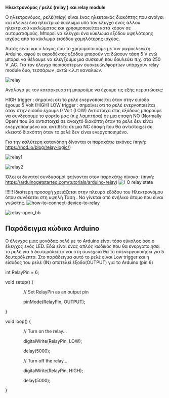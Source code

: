 ﻿**Ηλεκτρονόμος / ρελέ (relay ) και relay module**

Ο ηλεκτρονόμος, ρελέ(*relay*)  είναι ένας ηλεκτρικός διακόπτης που ανοίγει και κλείνει ένα ηλεκτρικό κύκλωμα υπό τον έλεγχο ενός άλλου ηλεκτρικού κυκλώματος και χρησιμοποιείται κατά κόρον σε αυτοματισμούς. Μπορεί  να ελέγχει ένα κύκλωμα εξόδου υψηλότερης ισχύος από το κύκλωμα εισόδου χαμηλότερης ισχύος.

Αυτός είναι και ο λόγος που το χρησιμοποιούμε με τον μικροελεγκτή Arduino, αφού οι ακροδέκτες εξόδου μπορούν να δώσουν τάση  5 V ενώ μπορεί να θέλουμε να ελέγξουμε μια συσκευή που δουλεύει π.χ. στα 250 V  ,AC. Για τον έλεγχο περισσότερων συσκευών/φορτίων υπάρχουν relay module  δύο, τεσσάρων ,οκτώ κ.λ.π καναλιών.

![relay](https://github.com/1ekzakynthou/Bathroom-Automation/assets/80713520/d142e1f7-59a4-4428-b621-43ff29075d06)

             













Ανάλογα  με τον κατασκευαστή μπορούμε να έχουμε τις εξής περιπτώσεις:

HIGH trigger : σημαίνει οτι το ρελέ ενεργοποιείται όταν στην είσοδο έχουμε 5 Volt (HIGH)
LOW trigger : σημαίνει οτι το ρελέ ενεργοποιείται όταν στην είσοδο έχουμε 0 Volt (LOW)
Αντίστοιχα στις εξόδους μπορούμε να συνδέσουμε το φορτίο μας (π.χ λαμπτήρα) σε μια  επαφή 
NO (Normally Open) που θα αντιστοιχεί σε ανοιχτό διακόπτη όταν το ρελε δεν είναι ενεργοποιημένο και αντίθετα σε μια NC επαφή που θα αντιστοιχεί σε κλειστό διακόπτη όταν το ρελέ δεν είναι ενεργοποιημένο.

Για την καλύτερη κατανόηση δίνονται οι παρακάτω εικόνες (πηγή: <https://ncd.io/blog/relay-logic/>)

![relay1](https://github.com/1ekzakynthou/Bathroom-Automation/assets/80713520/695f328b-cc02-4c2e-b39d-c291299c87ca)


![relay2](https://github.com/1ekzakynthou/Bathroom-Automation/assets/80713520/38851588-caf8-4fab-af55-64115173d904)

















Όλοι οι δυνατοί συνδυασμοί φαίνονται στον παρακάτω πίνακα: 
(πηγή: https://arduinogetstarted.com/tutorials/arduino-relay)
![I_O relay state](https://github.com/1ekzakynthou/Bathroom-Automation/assets/80713520/0f7d9079-f1c4-4ff7-b271-8fa92e49dac2)



!!!!!! Ιδιαίτερη προσοχή χρειάζεται στην πλευρά εξόδου του Ηλεκτρονόμου όπου συνδέεται στη υψηλή Τάση . Να γίνεται από ενήλικο άτομο που είναι γνώστης.
![how-to-connect-device-to-relay](https://github.com/1ekzakynthou/Bathroom-Automation/assets/80713520/711be77a-9a9a-4db4-91aa-0f841740574e)

![relay-open_bb](https://github.com/1ekzakynthou/Bathroom-Automation/assets/80713520/08dd22db-9371-4199-920e-2aa473b83c5d)


## <a name="arduino-example-code"></a>**Παράδειγμα κώδικα Arduino**
Ο έλεγχος μιας μονάδας ρελέ με το Arduino είναι τόσο εύκολος όσο ο έλεγχος ενός LED. Εδώ είναι ένας απλός κωδικός που θα ενεργοποιήσει το ρελέ για 5 δευτερόλεπτα και στη συνέχεια θα το απενεργοποιήσει για 5 δευτερόλεπτα. Στο παράδειγμα αυτό το ρελέ είναι Low trigger και η είσοδος του ρελέ (ΙΝ) αποτελεί έξοδο(OUTPUT) για το Arduino (pin 6)


int RelayPin = 6;

void setup() {

`        `// Set RelayPin as an output pin

`        `pinMode(RelayPin, OUTPUT);

}

void loop() {

`        `// Turn on the relay...

`        `digitalWrite(RelayPin, LOW);

`        `delay(5000);



`        `// Turn off the relay...

`        `digitalWrite(RelayPin, HIGH);

`        `delay(5000);

}
###

